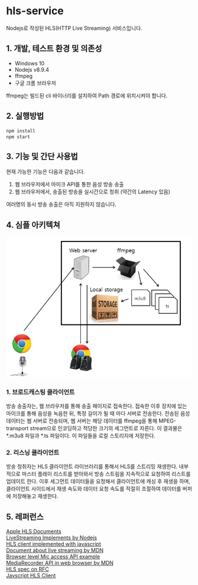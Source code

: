 # hls-service
Nodejs로 작성된 HLS(HTTP Live Streaming) 서비스입니다.


## 1. 개발, 테스트 환경 및 의존성
- Windows 10
- Nodejs v8.9.4
- ffmpeg
- 구글 크롬 브라우저

ffmpeg는 빌드된 cli 바이너리를 설치하여 Path 경로에 위치시켜야 합니다.
## 2. 실행방법

```
npm install
npm start
```

## 3. 기능 및 간단 사용법

현재 가능한 기능은 다음과 같습니다.
1. 웹 브라우저에서 마이크 API를 통한 음성 방송 송출
2. 웹 브라우저에서, 송출된 방송을 실시간으로 청취 (약간의 Latency 있음)

여러명의 동시 방송 송출은 아직 지원하지 않습니다.

## 4. 심플 아키텍쳐
![architecture](img/arch.PNG)    

### 1. 브로드캐스팅 클라이언트
방송 송출자는, 웹 브라우저를 통해 송출 페이지로 접속한다. 접속한 이후 장치에 있는 마이크를 통해 음성을 녹음한 뒤, 특정 길이가 될 때 마다 서버로 전송한다. 전송된 음성 데이터는 웹 서버로 전송되며, 웹 서버는 해당 데이터를 ffmpeg을 통해 MPEG-transport stream으로 인코딩하고 적당한 크기의 세그먼트로 자른다. 이 결과물은 \*.m3u8 파일과 \*.ts  파일이다. 이 파일들을 로컬 스토리지에 저장한다.

### 2. 리스닝 클라이언트
방송 청취자는 HLS 클라이언트 라이브러리를 통해서 HLS를 스트리밍 재생한다. 내부적으로 마스터 플레이 리스트를 받아와서  방송 스트림을 지속적으로 요청하여 리스트를 업데이트 한다. 이후 세그먼트 데이터들을 요청해서 클라이언트에 캐싱 후 재생을 하며, 클라이언트 사이드에서 재생 속도와 데이터 요청 속도를 적절히 조절하여 데이터를 버퍼에 저장해놓고 재생한다.

## 5. 레퍼런스

[Apple HLS Documents](https://developer.apple.com/library/content/documentation/NetworkingInternet/Conceptual/StreamingMediaGuide/HTTPStreamingArchitecture/HTTPStreamingArchitecture.html)    
[LiveStreaming Implements by Nodejs](https://github.com/mjrusso/livestreaming-js)    
[HLS client implemented with javascript](https://github.com/video-dev/hls.js)    
[Document about live streaming by MDN](https://developer.mozilla.org/en-US/Apps/Fundamentals/Audio_and_video_delivery/Live_streaming_web_audio_and_video)    
[Browser level Mic access API example](https://developers.google.com/web/fundamentals/media/recording-audio/?hl=ko)    
[MediaRecorder API in web browser by MDN](https://developer.mozilla.org/ko/docs/Web/API/MediaRecorder)    
[HLS spec on RFC](https://tools.ietf.org/html/rfc8216)    
[Javscript HLS Client](https://github.com/video-dev/hls.js/)    
